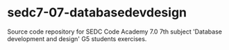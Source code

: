 # sedc7-07-databasedevdesign
Source code repository for SEDC Code Academy 7.0 7th subject 'Database development and design' G5 students exercises.

